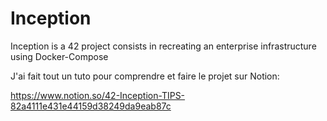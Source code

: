 # Inception
Inception is a 42 project consists in recreating an enterprise infrastructure using Docker-Compose

J'ai fait tout un tuto pour comprendre et faire le projet sur Notion:

https://www.notion.so/42-Inception-TIPS-82a4111e431e44159d38249da9eab87c
